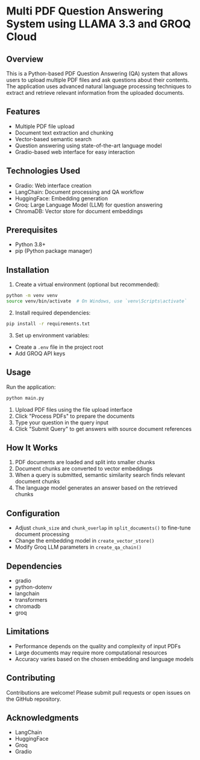 # Multi PDF Question Answering System using LLAMA 3.3 and GROQ Cloud

## Overview

This is a Python-based PDF Question Answering (QA) system that allows users to upload multiple PDF files and ask questions about their contents. The application uses advanced natural language processing techniques to extract and retrieve relevant information from the uploaded documents.

## Features

- Multiple PDF file upload
- Document text extraction and chunking
- Vector-based semantic search
- Question answering using state-of-the-art language model
- Gradio-based web interface for easy interaction

## Technologies Used

- Gradio: Web interface creation
- LangChain: Document processing and QA workflow
- HuggingFace: Embedding generation
- Groq: Large Language Model (LLM) for question answering
- ChromaDB: Vector store for document embeddings

## Prerequisites

- Python 3.8+
- pip (Python package manager)

## Installation



1. Create a virtual environment (optional but recommended):
```bash
python -m venv venv
source venv/bin/activate  # On Windows, use `venv\Scripts\activate`
```

2. Install required dependencies:
```bash
pip install -r requirements.txt
```

3. Set up environment variables:
- Create a `.env` file in the project root
- Add GROQ API keys

## Usage

Run the application:
```bash
python main.py
```

1. Upload PDF files using the file upload interface
2. Click "Process PDFs" to prepare the documents
3. Type your question in the query input
4. Click "Submit Query" to get answers with source document references

## How It Works

1. PDF documents are loaded and split into smaller chunks
2. Document chunks are converted to vector embeddings
3. When a query is submitted, semantic similarity search finds relevant document chunks
4. The language model generates an answer based on the retrieved chunks

## Configuration

- Adjust `chunk_size` and `chunk_overlap` in `split_documents()` to fine-tune document processing
- Change the embedding model in `create_vector_store()` 
- Modify Groq LLM parameters in `create_qa_chain()`

## Dependencies

- gradio
- python-dotenv
- langchain
- transformers
- chromadb
- groq

## Limitations

- Performance depends on the quality and complexity of input PDFs
- Large documents may require more computational resources
- Accuracy varies based on the chosen embedding and language models

## Contributing

Contributions are welcome! Please submit pull requests or open issues on the GitHub repository.



## Acknowledgments

- LangChain
- HuggingFace
- Groq
- Gradio